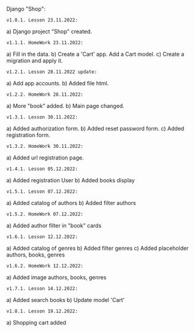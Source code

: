 Django "Shop":

    v1.0.1. Lesson 23.11.2022:
a) Django project "Shop" created.

    v1.1.1. HomeWork 23.11.2022:
a) Fill in the data.
b) Create a 'Cart' app. Add a Cart model.
c) Create a migration and apply it.

    v1.2.1. Lesson 28.11.2022 update:
a) Add app accounts.
b) Added file html.

    v1.2.2. HomeWork 28.11.2022:
a) More "book" added.
b) Main page changed.

    v1.3.1. Lesson 30.11.2022:
a) Added authorization form.
b) Added reset password form.
с) Added registration form.

    v1.3.2. HomeWork 30.11.2022:
a) Added url registration page.

    v1.4.1. Lesson 05.12.2022:
a) Added registration User
b) Added books display

    v1.5.1. Lesson 07.12.2022:
a) Added catalog of authors
b) Added filter authors

    v1.5.2. HomeWork 07.12.2022:
a) Added author filter in "book" cards

    v1.6.1. Lesson 12.12.2022:
a) Added catalog of genres
b) Added filter genres
с) Added placeholder authors, books, genres

    v1.6.2. HomeWork 12.12.2022:
a) Added image authors, books, genres

    v1.7.1. Lesson 14.12.2022:
a) Added search books
b) Update model 'Cart'

    v1.8.1. Lesson 19.12.2022:
a) Shopping cart added